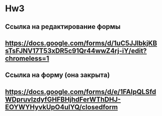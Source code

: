 # Hw3
## Ссылка на редактирование формы
## https://docs.google.com/forms/d/1uC5JJlbkjKBsTsFJNV17T53xDR5c91Qr44wwZ4rj-iY/edit?chromeless=1
## Ссылка на форму (она закрыта)
## https://docs.google.com/forms/d/e/1FAIpQLSfdWDpruvIzdyfGHFBHjhdFerWThDHJ-EOYWYHyvkUpO4ulYQ/closedform
